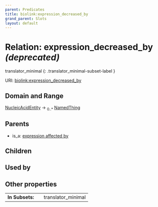 ```yaml
---
parent: Predicates
title: biolink:expression_decreased_by
grand_parent: Slots
layout: default
---
```


# Relation: expression_decreased_by _(deprecated)_

translator_minimal
{: .translator_minimal-subset-label }




URI: [biolink:expression_decreased_by](https://w3id.org/biolink/vocab/expression_decreased_by)

## Domain and Range

[NucleicAcidEntity](NucleicAcidEntity.md) ->  <sub>0..\*</sub> [NamedThing](NamedThing.md)

## Parents

 *  is_a: [expression affected by](expression_affected_by.md)

## Children


## Used by


## Other properties

|  |  |  |
| --- | --- | --- |
| **In Subsets:** | | translator_minimal |

